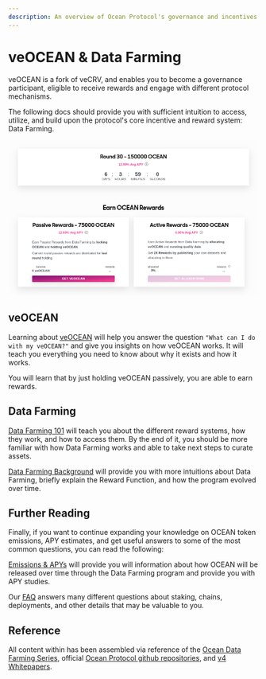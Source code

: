```yaml
---
description: An overview of Ocean Protocol's governance and incentives mechanisms
---
```

# veOCEAN & Data Farming

veOCEAN is a fork of veCRV, and enables you to become a governance participant, eligible to receive rewards and engage with different protocol mechanisms.

The following docs should provide you with sufficient intuition to access, utilize, and build upon the protocol's core incentive and reward system: Data Farming.

![](./images/df_rewards_page.png)

## veOCEAN

Learning about [veOCEAN](veocean.md) will help you answer the question `"What can I do with my veOCEAN?"` and give you insights on how veOCEAN works. It will teach you everything you need to know about why it exists and how it works.

You will learn that by just holding veOCEAN passively, you are able to earn rewards.

## Data Farming

[Data Farming 101](df-intro.md) will teach you about the different reward systems, how they work, and how to access them. By the end of it, you should be more familiar with how Data Farming works and able to take next steps to curate assets.

[Data Farming Background](df-background.md) will provide you with more intuitions about Data Farming, briefly explain the Reward Function, and how the program evolved over time.

## Further Reading

Finally, if you want to continue expanding your knowledge on OCEAN token emissions, APY estimates, and get useful answers to some of the most common questions, you can read the following:

[Emissions & APYs](emissions-apys.md) will provide you will information about how OCEAN will be released over time through the Data Farming program and provide you with APY studies.

Our [FAQ](faq.md) answers many different questions about staking, chains, deployments, and other details that may be valuable to you.

## Reference

All content within has been assembled via reference of the [Ocean Data Farming Series](https://blog.oceanprotocol.com/ocean-data-farming-series-c7922f1d0e45), official [Ocean Protocol github repositories](https://github.com/oceanprotocol/), and [v4 Whitepapers](https://oceanprotocol.com/tech-whitepaper.pdf).